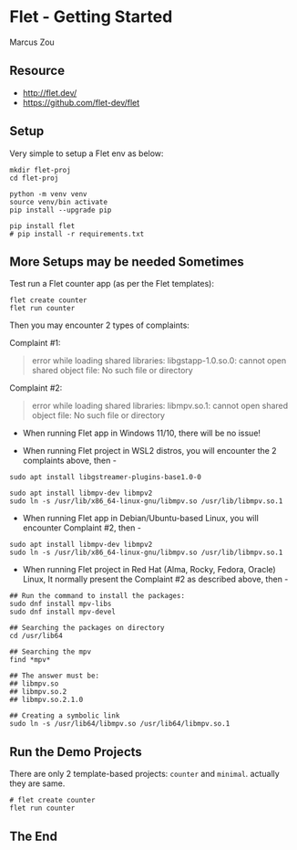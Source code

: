 # Flet - Getting Started

Marcus Zou

## Resource

- http://flet.dev/
- https://github.com/flet-dev/flet

## Setup

Very simple to setup a Flet env as below:

```shell
mkdir flet-proj
cd flet-proj

python -m venv venv
source venv/bin activate
pip install --upgrade pip

pip install flet
# pip install -r requirements.txt
```

## More Setups may be needed Sometimes

Test run a Flet counter app (as per the Flet templates):

```shell
flet create counter
flet run counter
```

Then you may encounter 2 types of complaints:

Complaint #1: 

> error while loading shared libraries: libgstapp-1.0.so.0: cannot open shared object file: No such file or directory

Complaint #2: 

> error while loading shared libraries: libmpv.so.1: cannot open shared object file: No such file or directory



- When running Flet app in Windows 11/10, there will be no issue!

- When running Flet project in WSL2 distros, you will encounter the 2 complaints above, then -

```shell
sudo apt install libgstreamer-plugins-base1.0-0

sudo apt install libmpv-dev libmpv2
sudo ln -s /usr/lib/x86_64-linux-gnu/libmpv.so /usr/lib/libmpv.so.1
```

- When running Flet app in Debian/Ubuntu-based Linux, you will encounter Complaint #2, then -

```shell
sudo apt install libmpv-dev libmpv2
sudo ln -s /usr/lib/x86_64-linux-gnu/libmpv.so /usr/lib/libmpv.so.1
```

- When running Flet project in Red Hat (Alma, Rocky, Fedora, Oracle) Linux, It normally present the Complaint #2 as described above, then -

```shell
## Run the command to install the packages:
sudo dnf install mpv-libs
sudo dnf install mpv-devel

## Searching the packages on directory
cd /usr/lib64

## Searching the mpv
find *mpv*

## The answer must be:
## libmpv.so 
## libmpv.so.2 
## libmpv.so.2.1.0 

## Creating a symbolic link
sudo ln -s /usr/lib64/libmpv.so /usr/lib64/libmpv.so.1
```

## Run the Demo Projects

There are only 2 template-based projects: `counter` and `minimal`. actually they are same.

```shell
# flet create counter
flet run counter
```

## The End
